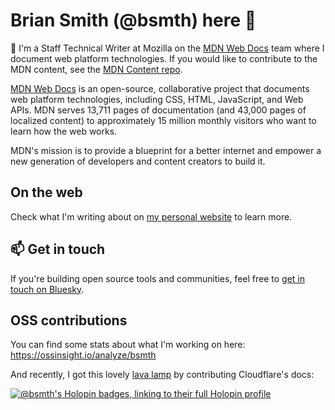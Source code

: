 # Brian Smith (@bsmth) here 👋

:fox_face: I'm a Staff Technical Writer at Mozilla on the [MDN Web Docs](https://developer.mozilla.org) team where I document web platform technologies.
If you would like to contribute to the MDN content, see the [MDN Content repo](https://github.com/mdn/content).

[MDN Web Docs](https://github.com/mdn/content) is an open-source, collaborative project that documents web platform technologies, including CSS, HTML, JavaScript, and Web APIs.
MDN serves 13,711 pages of documentation (and 43,000 pages of localized content) to approximately 15 million monthly visitors who want to learn how the web works.

MDN's mission is to provide a blueprint for a better internet and empower a new generation of developers and content creators to build it.

## On the web

Check what I'm writing about on [my personal website](https://bsmth.de) to learn more.

## 📫 Get in touch

If you're building open source tools and communities, feel free to [get in touch on Bluesky](https://bsky.app/profile/bsmth.de).

## OSS contributions

You can find some stats about what I'm working on here: https://ossinsight.io/analyze/bsmth

And recently, I got this lovely [lava lamp](https://www.cloudflare.com/learning/ssl/lava-lamp-encryption/) by contributing Cloudflare's docs:

[![@bsmth's Holopin badges, linking to their full Holopin profile](https://holopin.me/bsmth)](https://holopin.io/@bsmth)

